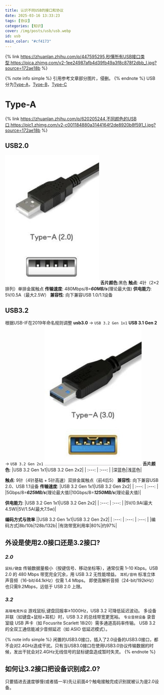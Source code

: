 ```yaml
---
title: 认识不同USB的接口和协议
date: 2025-03-16 13:33:23
tags: [协议]
categories: [知识]
cover: /img/posts/usb/usb.webp
id: usb
main_color: "#cf4173"
---
```

{% link https://zhuanlan.zhihu.com/p/447595295,秒懂所有USB接口类型,https://pica.zhimg.com/v2-1ee24987afb4d39fb49a3f8c878f2dbb_l.jpg?source=172ae18b %}

{% note info simple %}
引用参考文章部分图片，侵删。
{% endnote %}
USB分为[Type-A](#Type-A)，[Tyoe-B](#Tyoe-B)，[Type-C](#Type-C)
# Type-A
{% link https://zhuanlan.zhihu.com/p/620205244,不同颜色的USB口,https://pic1.zhimg.com/v2-c001184880a3144164f2de8920b8f591_l.jpg?source=172ae18b %}
## USB2.0
![](/img/posts/usb/typeausb2.jpg)
**舌片颜色**:黑色
**触点**: 4针（2×2排列）单排金属触点
**传输速度**: 480Mbps/8=***60MB/s***(理论最大值)
**供电能力**: 5V/0.5A（最大2.5W）
**兼容性**: 向下兼容USB 1.0/1.1设备

## USB3.2
根据USB-IF在2019年命名规则调整
**usb3.0** -> `USB 3.2 Gen 1x1`
**USB 3.1 Gen 2** -> `USB 3.2 Gen 2x1`
![](/img/posts/usb/typeausb3.jpg)
**舌片颜色**:
|USB 3.2 Gen 1x1|USB 3.2 Gen 2x2|
| :---: | :---: |
|深蓝色|浅蓝色|

**触点**: 9针（4针基础 + 5针高速）双排金属触点（前4后5）
**兼容性**: 向下兼容USB 2.0、USB 1.1设备
**传输速度**: 
|USB 3.2 Gen 1x1|USB 3.2 Gen 2x2|
| :---: | :---: |
|5Gbps/8=***625MB/s***(理论最大值)|10Gbps/8=***1250MB/s***(理论最大值)|

**供电能力**: 
|USB 3.2 Gen 1x1|USB 3.2 Gen 2x2|
| :---: | :---: |
|5V/0.9A(最大4.5W)|5V/1.5A(最大7.5w)|

**编码方式与效率**
||USB 3.2 Gen 1x1|USB 3.2 Gen 2x2| 
| :---: | :---: | :---: |
|编码方式|8b/10b|128b/132b|
|有效带宽利用率|80%|约97%|
## 外设是使用2.0接口还是3.2接口?
### ***2.0***
`鼠标/键盘`
传输数据量极小（按键信号、移动坐标等），通常仅需 1–10 Kbps。USB 2.0 的 480 Mbps 带宽完全冗余，用 USB 3.2 无性能增益。
`耳机/音响`
标准立体声音频（16-bit/44.1kHz）仅需 1.4 Mbps。
即使高解析音频（24-bit/192kHz）也只需9.2Mbps，远低于 USB 2.0 上限。
### ***3.2***
`高端电竞外设`
游戏鼠标,键盘回报率≥1000Hz，USB 3.2 可降低延迟波动。
多设备并联（如键盘+鼠标+耳机）时，USB 3.2 的总线带宽更宽裕。
`专业音频设备`
录音室级 USB 声卡（如 Focusrite Scarlett 18i20）需多通道高码率传输。
USB 3.2 的全双工通信能减少音频延迟（如 ASIO 低延迟模式）。

{% note info simple %}
闲置的USB3.0接口，插入了2.0设备的USB3.0接口，都不会对2.4GHz造成干扰。只有当USB3.0接口在使用USB3.0协议传输数据的时候，发出干扰会对2.4GHz无线信号的鼠标键盘造成暂时失灵。
{% endnote %}

## 如何让3.2接口把设备识别成2.0?
只要插进去速度够慢(或者插一半)先让前面4个触电接触完成识别就被认为是2.0设备。
